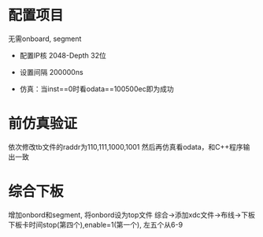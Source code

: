 # 配置项目
无需onboard, segment

+ 配置IP核
2048-Depth
32位

+ 设置间隔
200000ns

+ 仿真：当inst==0时看odata==100500ec即为成功

# 前仿真验证
依次修改tb文件的raddr为110,111,1000,1001
然后再仿真看odata，和C++程序输出一致

# 综合下板
增加onbord和segment, 将onbord设为top文件
综合->添加xdc文件->布线->下板
下板卡时间stop(第四个),enable=1(第一个), 左五个从6-9